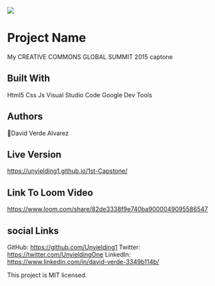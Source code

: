 ![](https://img.shields.io/badge/Microverse-blueviolet)




# Project Name

 My CREATIVE COMMONS GLOBAL SUMMIT 2015 captone


## Built With

Html5
Css
Js
Visual Studio Code
Google Dev Tools


## Authors

👤David Verde Alvarez


## Live Version
https://unyielding1.github.io/1st-Capstone/

## Link To Loom Video
https://www.loom.com/share/82de3338f9e740ba9000049095586547

## social Links

GitHub: https://github.com/Unyielding1
Twitter: https://twitter.com/UnyieldingOne
LinkedIn: https://www.linkedin.com/in/david-verde-3349b114b/

This project is MIT licensed.
